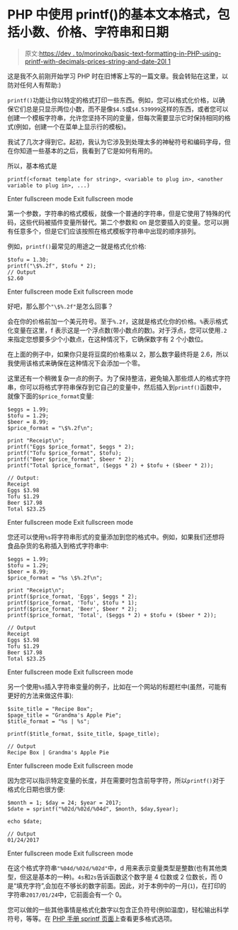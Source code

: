 # PHP 中使用 printf()的基本文本格式，包括小数、价格、字符串和日期

> 原文:[https://dev . to/morinoko/basic-text-formatting-in-PHP-using-printf-with-decimals-prices-string-and-date-20l 1](https://dev.to/morinoko/basic-text-formatting-in-php-using-printf-with-decimals-prices-strings-and-dates-20l1)

这是我不久前刚开始学习 PHP 时在旧博客上写的一篇文章。我会转贴在这里，以防对任何人有帮助:)

`printf()`功能让你以特定的格式打印一些东西。例如，您可以格式化价格，以确保它们总是只显示两位小数，而不是像`$4.5`或`$4.539999`这样的东西，或者您可以创建一个模板字符串，允许您坚持不同的变量，但每次需要显示它时保持相同的格式(例如，创建一个在菜单上显示行的模板)。

我试了几次才得到它。起初，我认为它涉及到处理太多的神秘符号和编码字母，但在你知道一些基本的之后，我看到了它是如何有用的。

所以，基本格式是

```
printf(<format template for string>, <variable to plug in>, <another variable to plug in>, ...) 
```

Enter fullscreen mode Exit fullscreen mode

第一个参数，字符串的格式模板，就像一个普通的字符串，但是它使用了特殊的代码，这些代码被插件变量所替代。第二个参数和 on 是您要插入的变量。您可以拥有任意多个，但是它们应该按照在格式模板字符串中出现的顺序排列。

例如，`printf()`最常见的用途之一就是格式化价格:

```
$tofu = 1.30;
printf("\$%.2f", $tofu * 2);
// Output
$2.60 
```

Enter fullscreen mode Exit fullscreen mode

好吧，那么那个`"\$%.2f"`是怎么回事？

会在你的价格前加一个美元符号。至于`%.2f`，这就是格式化你的价格。`%`表示格式化变量在这里，f 表示这是一个浮点数(带小数点的数)。对于浮点，您可以使用`.2`来指定您想要多少个小数点，在这种情况下，它确保数字有 2 个小数位。

在上面的例子中，如果你只是将豆腐的价格乘以 2，那么数字最终将是 2.6，所以我使用该格式来确保在这种情况下会添加一个零。

这里还有一个稍微复杂一点的例子。为了保持整洁，避免输入那些烦人的格式字符串，你可以将格式字符串保存到它自己的变量中，然后插入到`printf()`函数中，就像下面的`$price_format`变量:

```
$eggs = 1.99;
$tofu = 1.29;
$beer = 8.99;
$price_format = "\$%.2f\n";

print "Receipt\n";
printf("Eggs $price_format", $eggs * 2);
printf("Tofu $price_format", $tofu);
printf("Beer $price_format", $beer * 2);
printf("Total $price_format", ($eggs * 2) + $tofu + ($beer * 2));

// Output:
Receipt
Eggs $3.98
Tofu $1.29
Beer $17.98
Total $23.25 
```

Enter fullscreen mode Exit fullscreen mode

您还可以使用`%s`将字符串形式的变量添加到您的格式中。例如，如果我们还想将食品杂货的名称插入到格式字符串中:

```
$eggs = 1.99;
$tofu = 1.29;
$beer = 8.99;
$price_format = "%s \$%.2f\n";

print "Receipt\n";
printf($price_format, 'Eggs', $eggs * 2);
printf($price_format, 'Tofu', $tofu * 1);
printf($price_format, 'Beer', $beer * 2);
printf($price_format, 'Total', ($eggs * 2) + $tofu + ($beer * 2));

// Output
Receipt
Eggs $3.98
Tofu $1.29
Beer $17.98
Total $23.25 
```

Enter fullscreen mode Exit fullscreen mode

另一个使用`%s`插入字符串变量的例子，比如在一个网站的标题栏中(虽然，可能有更好的方法来做这件事):

```
$site_title = "Recipe Box";
$page_title = "Grandma's Apple Pie";
$title_format = "%s | %s";

printf($title_format, $site_title, $page_title);

// Output
Recipe Box | Grandma's Apple Pie 
```

Enter fullscreen mode Exit fullscreen mode

因为您可以指示特定变量的长度，并在需要时包含前导字符，所以`printf()`对于格式化日期也很方便:

```
$month = 1; $day = 24; $year = 2017; 
$date = sprintf("%02d/%02d/%04d", $month, $day,$year);

echo $date;

// Output
01/24/2017 
```

Enter fullscreen mode Exit fullscreen mode

在这个格式字符串`"%04d/%02d/%02d"`中，d 用来表示变量类型是整数(也有其他类型，但这是基本的一种)。`4s`和`2s`告诉函数这个数字是 4 位数或 2 位数长，而 0 是“填充字符”,会加在不够长的数字前面。因此，对于本例中的一月(`1`)，在打印的字符串`2017/01/24`中，它前面会有一个 0。

您可以做的一些其他事情是格式化数字以包含正负符号(例如温度)，轻松输出科学符号，等等。在 [PHP 手册 sprintf 页面](http://php.net/manual/en/function.sprintf.php)上查看更多格式选项。